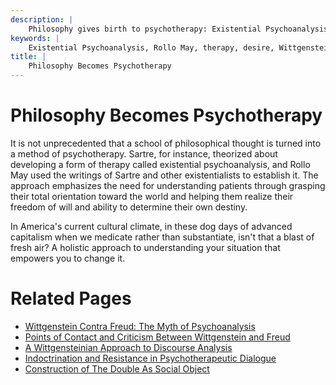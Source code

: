 ```yaml
---
description: |
	Philosophy gives birth to psychotherapy: Existential Psychoanalysis. 
keywords: |
	Existential Psychoanalysis, Rollo May, therapy, desire, Wittgenstein, Psychoanalysis, Freud, science, Sartre, existentialism, existentialists">
title: |
	Philosophy Becomes Psychotherapy
---
```




# Philosophy Becomes Psychotherapy

It  is not unprecedented that a school of philosophical thought is
turned into a method of psychotherapy. Sartre, for instance, theorized
about developing a form of therapy called existential psychoanalysis,
and Rollo May used the writings of Sartre and other existentialists to
establish it. The approach emphasizes the need for understanding
patients through grasping their total orientation toward the world and
helping them realize their freedom of will and ability to determine
their own destiny.

In America's current cultural climate, in these dog days of advanced
capitalism when we medicate rather than substantiate, isn't that a blast
of fresh air? A holistic approach to understanding your situation that
empowers you to change it.

Related Pages
=============

-   [Wittgenstein Contra Freud: The Myth of
    Psychoanalysis](../md/tech.html)
-   [Points of Contact and Criticism Between Wittgenstein and
    Freud](wittgenstein-freud.html)
-   [A Wittgensteinian Approach to Discourse Analysis](../da/lw_da.html)
-   [Indoctrination and Resistance in Psychotherapeutic
    Dialogue](../da/indoctrination.html)
-   [Construction of The Double As Social Object](../da/eth_dost.html)



